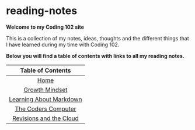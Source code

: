 # reading-notes

**Welcome to my Coding 102 site**

This is a collection of my notes, ideas, thoughts and the different things that I have learned during my time
with Coding 102.

**Below you will find a table of contents with links to all my reading notes.**

|Table of Contents                          |
| :---:|
| [Home](README.md)|
| [Growth Mindset](GrowthMindset.md)|
| [Learning About Markdown](read-01.md)|
| [The Coders Computer](TheCodersComputer.md)|
| [Revisions and the Cloud](revisions_and_the_cloud.md)